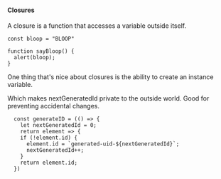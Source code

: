 


#### Closures

A closure is a function that accesses a variable outside itself.

    const bloop = "BLOOP"

    function sayBloop() {
      alert(bloop);
    }


One thing that's nice about closures is the ability to create an instance variable. 

Which makes nextGeneratedId private to the outside world. Good for preventing accidental changes.

      const generateID = (() => {
        let nextGeneratedId = 0;
        return element => {
        if (!element.id) {
          element.id = `generated-uid-${nextGeneratedId}`;
          nextGeneratedId++;
        }
        return element.id;
      })
      
